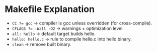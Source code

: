 # Makefile Explanation

- `CC ?= gcc` → compiler is gcc unless overridden (for cross-compile).
- `CFLAGS ?= -Wall -O2` → warnings + optimization level.
- `all: hello` → default target builds hello.
- `hello: hello.c` → rule to compile hello.c into hello binary.
- `clean` → remove built binary.
